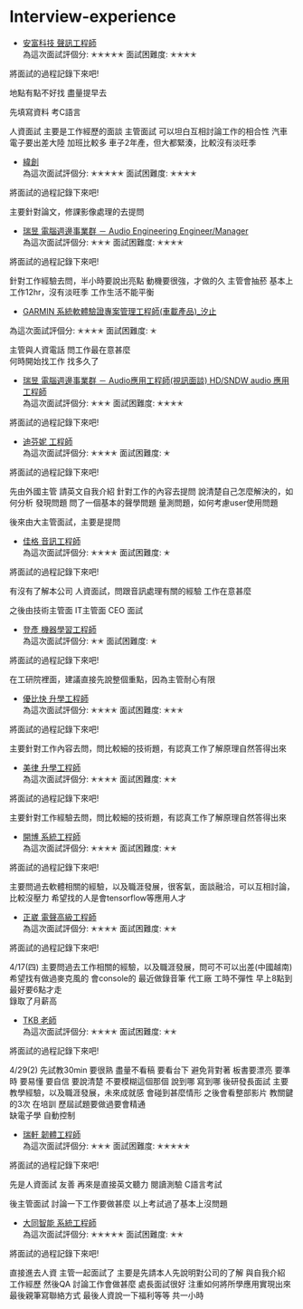 
# Interview-experience

*   [安富科技  聲訊工程師](#overview)   
為這次面試評個分:
✭✭✭✭✭
面試困難度:
✭✭✭✭

將面試的過程記錄下來吧!


地點有點不好找 盡量提早去

先填寫資料
考C語言

人資面試
   主要是工作經歷的面談
主管面試
  可以坦白互相討論工作的相合性
  汽車電子要出差大陸
  加班比較多
  車子2年產，但大都緊湊，比較沒有淡旺季


*   [緯創](#overview)   
為這次面試評個分:
✭✭✭✭✭
面試困難度:
✭✭✭✭

將面試的過程記錄下來吧!

  
  主要針對論文，修課影像處理的去提問




*   [瑞昱  電腦週邊事業群 － Audio Engineering Engineer/Manager ](#overview)   
為這次面試評個分:
✭✭✭
面試困難度:
✭✭✭✭

將面試的過程記錄下來吧!

針對工作經驗去問，半小時要說出亮點
動機要很強，才做的久
主管會抽菸
基本上工作12hr，沒有淡旺季
工作生活不能平衡





*   [GARMIN  系統軟體驗證專案管理工程師(車載產品)_汐止 ](#overview)   

為這次面試評個分:
✭✭✭✭
面試困難度:
✭


主管與人資電話
問工作最在意甚麼  
何時開始找工作
找多久了






*   [瑞昱  電腦週邊事業群 － Audio應用工程師(視訊面談)  HD/SNDW audio 應用工程師](#overview)   
為這次面試評個分:
✭✭✭
面試困難度:
✭✭✭✭

將面試的過程記錄下來吧!










*   [迪芬妮  工程師](#overview)   
為這次面試評個分:
✭✭✭✭
面試困難度:
✭

將面試的過程記錄下來吧!


先由外國主管  請英文自我介紹
針對工作的內容去提問
說清楚自己怎麼解決的，如何分析 發現問題
問了一個基本的聲學問題 量測問題，如何考慮user使用問題

後來由大主管面試，主要是提問



*   [佳格  音訊工程師](#overview)   
為這次面試評個分:
✭✭✭✭
面試困難度:
✭

將面試的過程記錄下來吧!


有沒有了解本公司
人資面試，問跟音訊處理有關的經驗
工作在意甚麼

之後由技術主管面
IT主管面
CEO 面試




*   [登彥  機器學習工程師](#overview)   
為這次面試評個分:
✭✭
面試困難度:
✭

將面試的過程記錄下來吧!

在工研院裡面，建議直接先說整個重點，因為主管耐心有限




*   [優比快  升學工程師](#overview)   
為這次面試評個分:
✭✭✭✭
面試困難度:
✭✭✭

將面試的過程記錄下來吧!


主要針對工作內容去問，問比較細的技術題，有認真工作了解原理自然答得出來


*   [美律  升學工程師](#overview)   
為這次面試評個分:
✭✭✭✭
面試困難度:
✭✭

將面試的過程記錄下來吧!


主要針對工作經驗去問，問比較細的技術題，有認真工作了解原理自然答得出來






*   [開博  系統工程師](#overview)   
為這次面試評個分:
✭✭✭✭
面試困難度:
✭✭

將面試的過程記錄下來吧!

主要問過去軟體相關的經驗，以及職涯發展，很客氣，面談融洽，可以互相討論，比較沒壓力
希望找的人是會tensorflow等應用人才


*   [正崴  電聲高級工程師](#overview )   
為這次面試評個分:
✭✭✭✭
面試困難度:
✭✭

將面試的過程記錄下來吧!

4/17(四)
主要問過去工作相關的經驗，以及職涯發展，問可不可以出差(中國越南)
希望找有做過麥克風的   會console的   最近做錄音筆
代工廠   工時不彈性  早上8點到  最好要6點才走     
錄取了月薪高


*   [TKB  老師](#overview )   
為這次面試評個分:
✭✭✭✭
面試困難度:
✭✭

將面試的過程記錄下來吧!

4/29(2)
先試教30min  要很熟 盡量不看稿  要看台下  避免背對著  板書要漂亮 要準時  要易懂
要自信  要說清楚  不要模糊這個那個  說到哪 寫到哪 
後研發長面試 主要教學經驗，以及職涯發展，未來成就感 會碰到甚麼情形 
之後會看整部影片   教關鍵的3次   在培訓  歷屆試題要做過要會精通    
缺電子學  自動控制        




*   [瑞軒  韌體工程師](#overview )   
為這次面試評個分:
✭✭✭
面試困難度:
✭✭✭✭✭

將面試的過程記錄下來吧!

先是人資面試   友善
再來是直接英文聽力 閱讀測驗   C語言考試 

後主管面試   討論一下工作要做甚麼 以上考試過了基本上沒問題




*   [大同智能  系統工程師](#overview )   
為這次面試評個分:
✭✭✭✭✭
面試困難度:
✭✭

將面試的過程記錄下來吧!

直接進去人資 主管一起面試了
主要是先請本人先說明對公司的了解  與自我介紹  工作經歷
然後QA
討論工作會做甚麼 
處長面試很好  注重如何將所學應用實現出來
最後親筆寫聯絡方式
最後人資說一下福利等等 共一小時


























